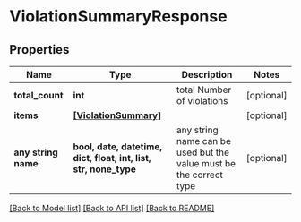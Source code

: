 # ViolationSummaryResponse


## Properties
Name | Type | Description | Notes
------------ | ------------- | ------------- | -------------
**total_count** | **int** | total Number of violations | [optional] 
**items** | [**[ViolationSummary]**](ViolationSummary.md) |  | [optional] 
**any string name** | **bool, date, datetime, dict, float, int, list, str, none_type** | any string name can be used but the value must be the correct type | [optional]

[[Back to Model list]](../README.md#documentation-for-models) [[Back to API list]](../README.md#documentation-for-api-endpoints) [[Back to README]](../README.md)


